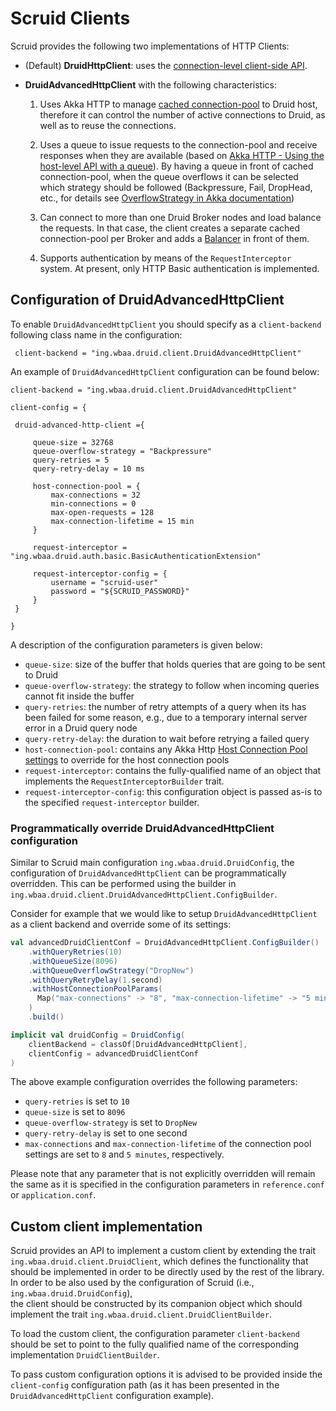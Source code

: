 # Scruid Clients

Scruid provides the following two implementations of HTTP Clients:

 - (Default) **DruidHttpClient**: uses the [connection-level client-side API](https://doc.akka.io/docs/akka-http/10.1.5/client-side/connection-level.html). 
 - **DruidAdvancedHttpClient** with the following characteristics:
   
   1. Uses Akka HTTP to manage [cached connection-pool](https://doc.akka.io/docs/akka-http/10.1.5/client-side/host-level.html#host-level-client-side-api) 
   to Druid host, therefore it can control the number of active connections to Druid, as well as to reuse the connections.
   
   2. Uses a queue to issue requests to the connection-pool and receive responses when they are available 
   (based on [Akka HTTP - Using the host-level API with a queue](https://doc.akka.io/docs/akka-http/10.1.5/client-side/host-level.html#using-the-host-level-api-with-a-queue)). 
   By having a queue in front of cached connection-pool, when the queue overflows it can be selected which strategy
   should be followed (Backpressure, Fail, DropHead, etc., for details see [OverflowStrategy in Akka documentation](https://doc.akka.io/api/akka/2.5.23/akka/stream/OverflowStrategy$.html))
   
   3. Can connect to more than one Druid Broker nodes and load balance the requests. In that case, the client 
   creates a separate cached connection-pool per Broker and adds a [Balancer](https://doc.akka.io/api/akka/2.5.23/akka/stream/scaladsl/Balance.html) 
   in front of them.

   4. Supports authentication by means of the `RequestInterceptor` system. At present, only HTTP Basic authentication is implemented.

## Configuration of DruidAdvancedHttpClient

To enable `DruidAdvancedHttpClient` you should specify as a `client-backend` following class name in the configuration:

```
 client-backend = "ing.wbaa.druid.client.DruidAdvancedHttpClient"
```

An example of `DruidAdvancedHttpClient` configuration can be found below:

```
client-backend = "ing.wbaa.druid.client.DruidAdvancedHttpClient"

client-config = {

 druid-advanced-http-client ={

     queue-size = 32768
     queue-overflow-strategy = "Backpressure"
     query-retries = 5
     query-retry-delay = 10 ms

     host-connection-pool = {
         max-connections = 32
         min-connections = 0
         max-open-requests = 128
         max-connection-lifetime = 15 min
     }

     request-interceptor = "ing.wbaa.druid.auth.basic.BasicAuthenticationExtension"

     request-interceptor-config = {
         username = "scruid-user"
         password = "${SCRUID_PASSWORD}"
     }
 }

}
```

A description of the configuration parameters is given below:

  - `queue-size`: size of the buffer that holds queries that are going to be sent to Druid
  - `queue-overflow-strategy`: the strategy to follow when incoming queries cannot fit inside the buffer
  - `query-retries`: the number of retry attempts of a query when its has been failed for some reason, 
  e.g., due to a temporary internal server error in a Druid query node
  - `query-retry-delay`: the duration to wait before retrying a failed query
  - `host-connection-pool`: contains any Akka Http [Host Connection Pool settings](https://doc.akka.io/docs/akka-http/current/client-side/host-level.html#configuring-a-host-connection-pool) 
  to override for the host connection pools
  - `request-interceptor`: contains the fully-qualified name of an object that implements the `RequestInterceptorBuilder` trait.
  - `request-interceptor-config`: this configuration object is passed as-is to the specified `request-interceptor` builder.

### Programmatically override DruidAdvancedHttpClient configuration

Similar to Scruid main configuration `ing.wbaa.druid.DruidConfig`, the configuration of `DruidAdvancedHttpClient`
can be programmatically overridden. This can be performed using the builder in `ing.wbaa.druid.client.DruidAdvancedHttpClient.ConfigBuilder`.

Consider for example that we would like to setup `DruidAdvancedHttpClient` as a client backend and override some of
its settings:

```scala
val advancedDruidClientConf = DruidAdvancedHttpClient.ConfigBuilder()
    .withQueryRetries(10)
    .withQueueSize(8096)
    .withQueueOverflowStrategy("DropNew")
    .withQueryRetryDelay(1.second)
    .withHostConnectionPoolParams(
      Map("max-connections" -> "8", "max-connection-lifetime" -> "5 minutes")
    )
    .build()

implicit val druidConfig = DruidConfig(
    clientBackend = classOf[DruidAdvancedHttpClient],
    clientConfig = advancedDruidClientConf
)

```

The above example configuration overrides the following parameters:
  
  - `query-retries` is set to `10`
  - `queue-size` is set to `8096`
  - `queue-overflow-strategy` is set to `DropNew`
  - `query-retry-delay` is set to one second
  - `max-connections` and `max-connection-lifetime` of the connection pool settings 
  are set to `8` and `5 minutes`, respectively. 
  
Please note that any parameter that is not explicitly overridden will remain the same as it is specified in
the configuration parameters in `reference.conf` or `application.conf`.

## Custom client implementation

Scruid provides an API to implement a custom client by extending the trait `ing.wbaa.druid.client.DruidClient`, 
which defines the functionality that should be implemented in order to be directly used by the rest of the 
library. In order to be also used by the configuration of Scruid (i.e., `ing.wbaa.druid.DruidConfig`),  
the client should be constructed by its companion object which should implement the trait 
`ing.wbaa.druid.client.DruidClientBuilder`. 

To load the custom client, the configuration parameter `client-backend` should be set to point to the
fully qualified name of the corresponding implementation `DruidClientBuilder`. 

To pass custom configuration options it is advised to be provided inside the `client-config` configuration path 
(as it has been presented in the `DruidAdvancedHttpClient` configuration example).
